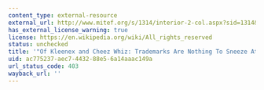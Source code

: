 ```yaml
---
content_type: external-resource
external_url: http://www.mitef.org/s/1314/interior-2-col.aspx?sid=1314&gid=5&pgid=5823
has_external_license_warning: true
license: https://en.wikipedia.org/wiki/All_rights_reserved
status: unchecked
title: '"Of Kleenex and Cheez Whiz: Trademarks Are Nothing To Sneeze At."'
uid: ac775237-aec7-4432-88e5-6a14aaac149a
url_status_code: 403
wayback_url: ''
---
```

